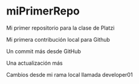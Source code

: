 # miPrimerRepo

Mi primer repositorio para la clase de Platzi

Mi primera contribución local para Github

Un commit más desde GitHub

Una actualización más

Cambios desde  mi rama local llamada developer01